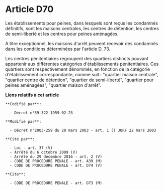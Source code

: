 # Article D70

Les établissements pour peines, dans lesquels sont reçus les condamnés définitifs, sont les maisons centrales, les centres de
détention, les centres de semi-liberté et les centres pour peines aménagées.

A titre exceptionnel, les maisons d'arrêt peuvent recevoir des condamnés dans les conditions déterminées par l'article D. 73.

Les centres pénitentiaires regroupent des quartiers distincts pouvant appartenir aux différentes catégories d'établissements
pénitentiaires. Ces quartiers sont respectivement dénommés, en fonction de la catégorie d'établissement correspondante, comme
suit : "quartier maison centrale", "quartier centre de détention", "quartier de semi-liberté", "quartier pour peines
aménagées", "quartier maison d'arrêt".

**Liens relatifs à cet article**

	**Codifié par**:

	  - Décret n°59-322 1959-02-23

	**Modifié par**:

	  - Décret n°2003-259 du 20 mars 2003 - art. 1 () JORF 22 mars 2003

	**Cité par**:

	  - Loi - art. 37 (V)
	  - Arrêté du 6 octobre 2009 (V)
	  - Arrêté du 29 décembre 2016 - art. 2 (V)
	  - CODE DE PROCEDURE PENALE - art. A39 (M)
	  - CODE DE PROCEDURE PENALE - art. D74 (V)

	**Cite**:

	  - CODE DE PROCEDURE PENALE - art. D73 (M)
